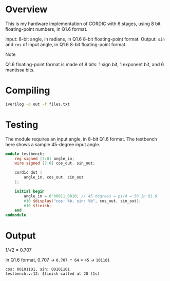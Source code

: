 # Overview

This is my hardware implementation of CORDIC with 6 stages, using 8 bit floating-point numbers, in Q1.6 format.

Input: 8-bit angle, in radians, in Q1.6 8-bit floating-point format. 
Output: `sin` and `cos` of input angle, in Q1.6 8-bit floating-point format.

>[!Note]
>Q1.6 floating-point format is made of 8 bits: 1 sign bit, 1 exponent bit, and 6 mantissa bits.

# Compiling

```bash
iverilog -o out -f files.txt
```

# Testing

The module requires an input angle, in 8-bit Q1.6 format. The testbench here shows a sample 45-degree input angle.

```verilog
module testbench;
    reg signed [7:0] angle_in;
    wire signed [7:0] cos_out, sin_out;

    cordic dut (
        angle_in, cos_out, sin_out
    );

    initial begin
        angle_in = 8'b0011_0010; // 45 degrees = pi/4 = 50 in Q1.6
        #10 $display("cos: %b, sin: %b", cos_out, sin_out);
        #10 $finish;
    end
endmodule
```

# Output

1/√2 = 0.707

In Q1.6 format, 0.707 -> `0.707 * 64` = `45` -> `101101`
```
cos: 00101101, sin: 00101101
testbench.v:12: $finish called at 20 (1s)
```
